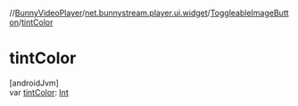 //[BunnyVideoPlayer](../../../index.md)/[net.bunnystream.player.ui.widget](../index.md)/[ToggleableImageButton](index.md)/[tintColor](tint-color.md)

# tintColor

[androidJvm]\
var [tintColor](tint-color.md): [Int](https://kotlinlang.org/api/latest/jvm/stdlib/kotlin-stdlib/kotlin/-int/index.html)
